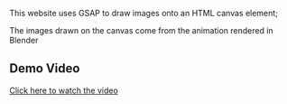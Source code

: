 This website uses GSAP to draw images onto an HTML canvas element;

The images drawn on the canvas come from the animation rendered in Blender


## Demo Video

[Click here to watch the video](./fast-track.mp4)
